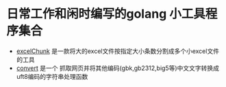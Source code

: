 # 日常工作和闲时编写的golang 小工具程序集合

* [excelChunk](https://github.com/fesiong/goproject/tree/master/excelChunk) 是一款将大的excel文件按指定大小条数分割成多个小excel文件的工具
* [convert](https://github.com/fesiong/goproject/tree/master/convert) 是一个 抓取网页并将其他编码(gbk,gb2312,big5等)中文文字转换成uft8编码的字符串处理函数
